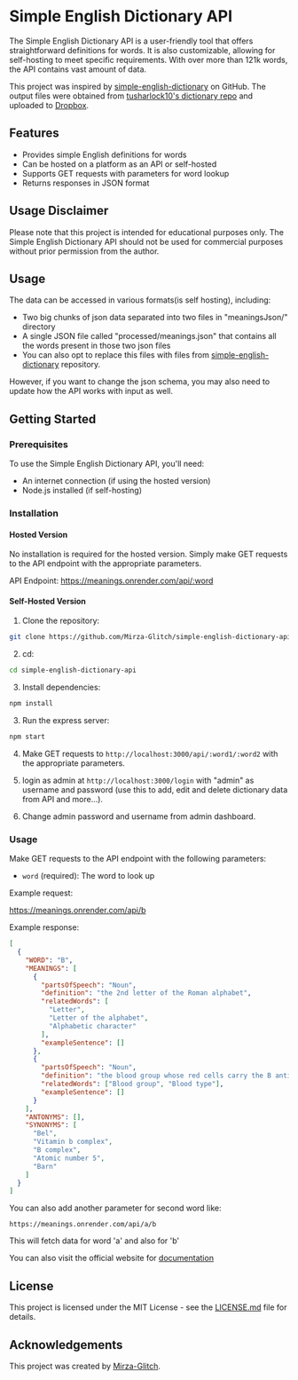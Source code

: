 
# Simple English Dictionary API

The Simple English Dictionary API is a user-friendly tool that offers straightforward definitions for words. It is also customizable, allowing for self-hosting to meet specific requirements. With over more than 121k words, the API contains vast amount of data.

This project was inspired by [simple-english-dictionary](https://github.com/nightblade9/simple-english-dictionary) on GitHub. The output files were obtained from [tusharlock10's dictionary repo](https://github.com/tusharlock10/Dictionary) and uploaded to [Dropbox](https://www.dropbox.com/s/qjdgnf6npiqymgs/data.7z?dl=1).

## Features

- Provides simple English definitions for words
- Can be hosted on a platform as an API or self-hosted
- Supports GET requests with parameters for word lookup
- Returns responses in JSON format

## Usage Disclaimer

Please note that this project is intended for educational purposes only. The Simple English Dictionary API should not be used for commercial purposes without prior permission from the author.

## Usage 

The data can be accessed in various formats(is self hosting), including:

- Two big chunks of json data separated into two files in "meaningsJson/" directory
- A single JSON file called "processed/meanings.json" that contains all the words present in those two json files
- You can also opt to replace this files with files from [simple-english-dictionary](https://github.com/nightblade9/simple-english-dictionary) repository.

However, if you want to change the json schema, you may also need to update how the API works with input as well.

## Getting Started

### Prerequisites

To use the Simple English Dictionary API, you'll need:

- An internet connection (if using the hosted version)
- Node.js installed (if self-hosting)

### Installation

#### Hosted Version

No installation is required for the hosted version. Simply make GET requests to the API endpoint with the appropriate parameters.

API Endpoint: https://meanings.onrender.com/api/:word

#### Self-Hosted Version

1. Clone the repository:

```bash
git clone https://github.com/Mirza-Glitch/simple-english-dictionary-api.git
```

2. cd:

```bash
cd simple-english-dictionary-api
```

3. Install dependencies:

```bash
npm install
```

3. Run the express server:

```bash
npm start
```

4. Make GET requests to `http://localhost:3000/api/:word1/:word2` with the appropriate parameters.

5. login as admin at `http://localhost:3000/login` with "admin" as username and password (use this to add, edit and delete dictionary data from API and more...).

6. Change admin password and username from admin dashboard.

### Usage

Make GET requests to the API endpoint with the following parameters:

- `word` (required): The word to look up

Example request:

https://meanings.onrender.com/api/b

Example response:

```json
[
  {
    "WORD": "B",
    "MEANINGS": [
      {
        "partsOfSpeech": "Noun",
        "definition": "the 2nd letter of the Roman alphabet",
        "relatedWords": [
          "Letter",
          "Letter of the alphabet",
          "Alphabetic character"
        ],
        "exampleSentence": []
      },
      {
        "partsOfSpeech": "Noun",
        "definition": "the blood group whose red cells carry the B antigen",
        "relatedWords": ["Blood group", "Blood type"],
        "exampleSentence": []
      }
    ],
    "ANTONYMS": [],
    "SYNONYMS": [
      "Bel",
      "Vitamin b complex",
      "B complex",
      "Atomic number 5",
      "Barn"
    ]
  }
]
```

You can also add another parameter for second word like:

`https://meanings.onrender.com/api/a/b`

This will fetch data for word 'a' and also for 'b'

You can also visit the official website for [documentation](https://meanings.onrender.com)


## License

This project is licensed under the MIT License - see the [LICENSE.md](https://github.com/Mirza-Glitch/simple-english-dictionary-api/blob/main/LICENSE) file for details.

## Acknowledgements

This project was created by [Mirza-Glitch](https://github.com/Mirza-Glitch).
